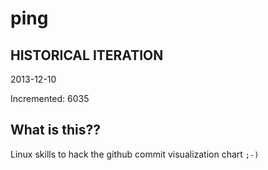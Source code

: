 # ping

## HISTORICAL ITERATION
2013-12-10

Incremented: 6035

## What is this?? 
Linux skills to hack the github commit visualization chart `;-)`
